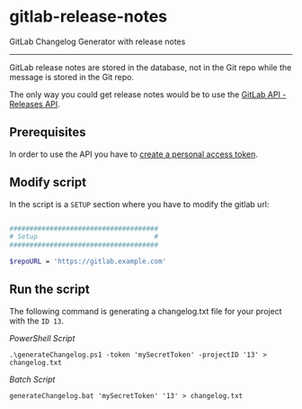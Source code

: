 # gitlab-release-notes
GitLab Changelog Generator with release notes

---

GitLab release notes are stored in the database, not in the Git repo while the message is stored in the Git repo.

The only way you could get release notes would be to use the [GitLab API - Releases API](https://docs.gitlab.com/ee/api/releases/#get-a-release-by-a-tag-name).

## Prerequisites

In order to use the API you have to [create a personal access token](https://docs.gitlab.com/ee/user/profile/personal_access_tokens.html#creating-a-personal-access-token).

## Modify script

In the script is a `SETUP` section where you have to modify the gitlab url:

```bash

#####################################
# Setup                             #
#####################################

$repoURL = 'https://gitlab.example.com'

```

## Run the script

The following command is generating a changelog.txt file for your project with the `ID 13`.

*PowerShell Script*
```console
.\generateChangelog.ps1 -token 'mySecretToken' -projectID '13' > changelog.txt
```

*Batch Script*
```console
generateChangelog.bat 'mySecretToken' '13' > changelog.txt
```
